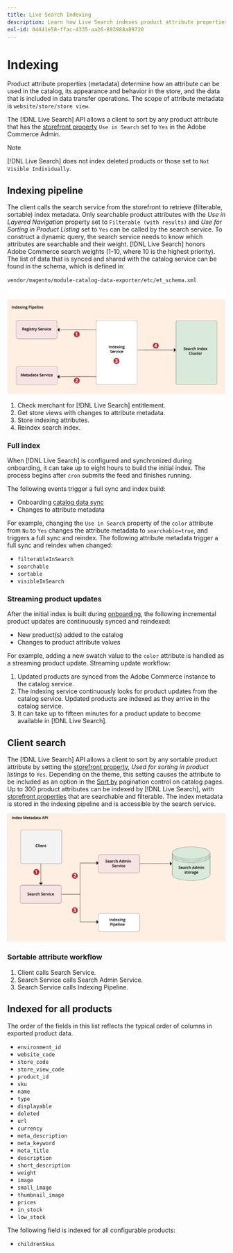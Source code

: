 ```yaml
---
title: Live Search Indexing
description: Learn how Live Search indexes product attribute properties
exl-id: 04441e58-ffac-4335-aa26-893988a89720
---
```

# Indexing

Product attribute properties (metadata) determine how an attribute can be used in the catalog, its appearance and behavior in the store, and the data that is included in data transfer operations. The scope of attribute metadata is `website/store/store view`.

The [!DNL Live Search] API allows a client to sort by any product attribute that has the [storefront property](https://docs.magento.com/user-guide/stores/attributes-product.html) `Use in Search` set to `Yes` in the Adobe Commerce Admin.

>[!NOTE]
>
>[!DNL Live Search] does not index deleted products or those set to `Not Visible Individually`.

## Indexing pipeline

The client calls the search service from the storefront to retrieve (filterable, sortable) index metadata. Only searchable product attributes with the *Use in Layered Navigation* property set to `Filterable (with results)` and *Use for Sorting in Product Listing* set to `Yes` can be called by the search service.
To construct a dynamic query, the search service needs to know which attributes are searchable and their weight. [!DNL Live Search] honors Adobe Commerce search weights (1-10, where 10 is the highest priority). The list of data that is synced and shared with the catalog service can be found in the schema, which is defined in:

`vendor/magento/module-catalog-data-exporter/etc/et_schema.xml`

![[!DNL Live Search] indexing client search diagram](assets/indexing-pipeline.png)

1. Check merchant for [!DNL Live Search] entitlement.
1. Get store views with changes to attribute metadata.
1. Store indexing attributes.
1. Reindex search index.

### Full index

When [!DNL Live Search] is configured and synchronized during onboarding, it can take up to eight hours to build the initial index. The process begins after `cron` submits the feed and finishes running.

The following events trigger a full sync and index build:

*  Onboarding [catalog data sync](install.md#synchronize-catalog-data)
*  Changes to attribute metadata

For example, changing the `Use in Search` property of the `color` attribute from `No` to `Yes` changes the attribute metadata to `searchable=true`, and triggers a full sync and reindex. The following attribute metadata trigger a full sync and reindex when changed:

*  `filterableInSearch`
*  `searchable`
*  `sortable`
*  `visibleInSearch`

### Streaming product updates

After the initial index is built during [onboarding](install.md#synchronize-catalog-data), the following incremental product updates are continuously synced and reindexed:

*  New product(s) added to the catalog
*  Changes to product attribute values

For example, adding a new swatch value to the `color` attribute is handled as a streaming product update.
Streaming update workflow:

1. Updated products are synced from the Adobe Commerce instance to the catalog service.
1. The indexing service continuously looks for product updates from the catalog service. Updated products are indexed as they arrive in the catalog service.
1. It can take up to fifteen minutes for a product update to become available in [!DNL Live Search].

## Client search

The [!DNL Live Search] API allows a client to sort by any sortable product attribute by setting the [storefront property](https://docs.magento.com/user-guide/catalog/product-attributes.html), *Used for sorting in product listings* to `Yes`. Depending on the theme, this setting causes the attribute to be included as an option in the [Sort by](https://docs.magento.com/user-guide/catalog/navigation.html) pagination control on catalog pages. Up to 300 product attributes can be indexed by [!DNL Live Search], with [storefront properties](https://docs.magento.com/user-guide/stores/attributes-product.html) that are searchable and filterable.
The index metadata is stored in the indexing pipeline and is accessible by the search service.

![[!DNL Live Search] index metadata API diagram](assets/index-metadata-api.png)

### Sortable attribute workflow

1. Client calls Search Service.
1. Search Service calls Search Admin Service.
1. Search Service calls Indexing Pipeline.

## Indexed for all products

The order of the fields in this list reflects the typical order of columns in exported product data.

*  `environment_id`
*  `website_code`
*  `store_code`
*  `store_view_code`
*  `product_id`
*  `sku`
*  `name`
*  `type`
*  `displayable`
*  `deleted`
*  `url`
*  `currency`
*  `meta_description`
*  `meta_keyword`
*  `meta_title`
*  `description`
*  `short_description`
*  `weight`
*  `image`
*  `small_image`
*  `thumbnail_image`
*  `prices`
*  `in_stock`
*  `low_stock`

The following field is indexed for all configurable products:

*  `childrenSkus`
